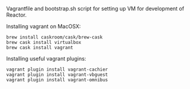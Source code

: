 
Vagrantfile and bootstrap.sh script for setting up VM for development of Reactor.


Installing vagrant on MacOSX:
```
brew install caskroom/cask/brew-cask
brew cask install virtualbox
brew cask install vagrant
```

Installing useful vagrant plugins:
```
vagrant plugin install vagrant-cachier
vagrant plugin install vagrant-vbguest
vagrant plugin install vagrant-omnibus
```